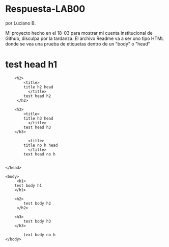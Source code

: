 # Respuesta-LAB00

por Luciano B.

Mi proyecto hecho en el 18-03 para mostrar mi cuenta institucional de Github, disculpa por la tardanza. El archivo Readme va a ser uno tipo HTML donde se vea una prueba de etiquetas dentro de un "body" o "head"


<html>
	<head>
        <h1>   
        test head h1
        </h1>

        <h2> 
            <title>
            title h2 head
              </title>
            test head h2
         </h2>

        <h3>
            <title>
            title h3 head
              </title>
            test head h3
        </h3>
      
              <title>
            title no h head
              </title>
            text head no h


	</head>

    <body>
         <h1>
        test body h1
        </h1>

        <h2>
            test body h2
         </h2>

        <h3>
            test body h3
        </h3>

            text body no h
    </body>


</html>
